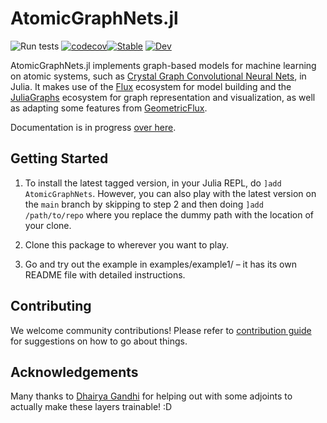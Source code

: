 # AtomicGraphNets.jl
![Run tests](https://github.com/aced-differentiate/AtomicGraphNets.jl/workflows/Run%20tests/badge.svg)
[![codecov](https://codecov.io/gh/aced-differentiate/AtomicGraphNets.jl/branch/master/graph/badge.svg)](https://codecov.io/gh/aced-differentiate/AtomicGraphNets.jl)[![Stable](https://img.shields.io/badge/docs-stable-blue.svg)](https://chemellia.github.io/ChemistryFeaturization.jl/stable/)
[![Dev](https://img.shields.io/badge/docs-dev-blue.svg)](https://chemellia.github.io/ChemistryFeaturization.jl/dev/)

AtomicGraphNets.jl implements graph-based models for machine learning on atomic systems, such as [Crystal Graph Convolutional Neural Nets](https://arxiv.org/abs/1710.10324), in Julia. It makes use of the [Flux](https://fluxml.ai) ecosystem for model building and the [JuliaGraphs](https://github.com/JuliaGraphs) ecosystem for graph representation and visualization, as well as adapting some features from [GeometricFlux](https://github.com/yuehhua/GeometricFlux.jl).

Documentation is in progress [over here](https://chemellia.github.io/AtomicGraphNets.jl/dev/).

## Getting Started

1. To install the latest tagged version, in your Julia REPL, do `]add AtomicGraphNets`. However, you can also play with the latest version on the `main` branch by skipping to step 2 and then doing `]add /path/to/repo` where you replace the dummy path with the location of your clone.

2. Clone this package to wherever you want to play.

3. Go and try out the example in examples/example1/ – it has its own README file with detailed instructions.

## Contributing
We welcome community contributions! Please refer to [contribution guide](CONTRIBUTING.md) for suggestions on how to go about things.

## Acknowledgements
Many thanks to [Dhairya Gandhi](https://github.com/DhairyaLGandhi) for helping out with some adjoints to actually make these layers trainable! :D

